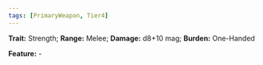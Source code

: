 ```yaml
---
tags: [PrimaryWeapon, Tier4]
---
```

**Trait:** Strength; **Range:** Melee; **Damage:** d8+10 mag; **Burden:** One-Handed

**Feature:** -
